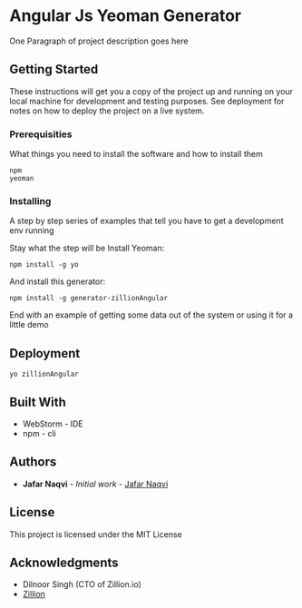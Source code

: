 # Angular Js Yeoman Generator

One Paragraph of project description goes here

## Getting Started

These instructions will get you a copy of the project up and running on your local machine for development and testing purposes. See deployment for notes on how to deploy the project on a live system.

### Prerequisities

What things you need to install the software and how to install them

```
npm
yeoman
```

### Installing

A step by step series of examples that tell you have to get a development env running

Stay what the step will be
Install Yeoman:

```
npm install -g yo
```

And install this generator:

```
npm install -g generator-zillionAngular
```

End with an example of getting some data out of the system or using it for a little demo


## Deployment

```
yo zillionAngular
```

## Built With

* WebStorm - IDE
* npm - cli


## Authors

* **Jafar Naqvi** - *Initial work* - [Jafar Naqvi](https://github.com/naqvijafar91)


## License

This project is licensed under the MIT License

## Acknowledgments

* Dilnoor Singh (CTO of Zillion.io)
* [Zillion](http://zillion.io)
